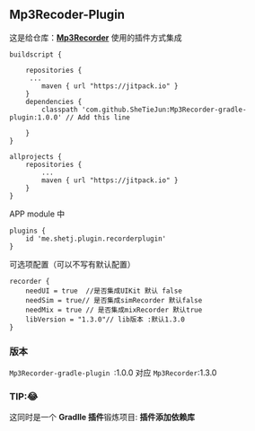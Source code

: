 ## Mp3Recoder-Plugin

这是给仓库：**[Mp3Recorder](https://github.com/SheTieJun/Mp3Recorder)** 使用的插件方式集成



```
buildscript {
   
    repositories {
     ...
        maven { url "https://jitpack.io" }
    }
    dependencies {
        classpath 'com.github.SheTieJun:Mp3Recorder-gradle-plugin:1.0.0' // Add this line
        
    }
}

allprojects {
    repositories {
        ...
        maven { url "https://jitpack.io" }
    }
}
```

APP module 中

```
plugins {
    id 'me.shetj.plugin.recorderplugin'
}

```

可选项配置（可以不写有默认配置）

```
recorder {
    needUI = true  //是否集成UIKit 默认 false
    needSim = true// 是否集成simRecorder 默认false
    needMix = true // 是否集成mixRecorder 默认true
    libVersion = "1.3.0"// lib版本 :默认1.3.0
}
```

### 版本

`Mp3Recorder-gradle-plugin `:1.0.0 对应  `Mp3Recorder`:1.3.0 



### TIP:😂

这同时是一个 **Gradlle 插件**锻炼项目: **插件添加依赖库**